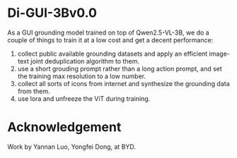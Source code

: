 # Di-GUI-3Bv0.0
As a GUI grounding model trained on top of Qwen2.5-VL-3B, we do a couple of things to train it at a low cost and get a decent performance:
1. collect public available grounding datasets and apply an efficient image-text joint deduplication algorithm to them.
2. use a short grouding prompt rather than a long action prompt, and set the training max resolution to a low number.
3. collect all sorts of icons from internet and synthesize the grounding data from them.
4. use lora and unfreeze the ViT during training.
# Acknowledgement
Work by Yannan Luo, Yongfei Dong, at BYD.
